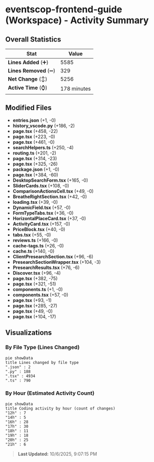 # eventscop-frontend-guide (Workspace) - Activity Summary 

## Overall Statistics

| Stat                   | Value                                                             |
| ---------------------- | ----------------------------------------------------------------- |
| **Lines Added** (➕)   | 5585                                          |
| **Lines Removed** (➖) | 329                                        |
| **Net Change** (↕)    | 5256                |
| **Active Time** (⌚)   | 178 minutes |


## Modified Files
- **entries.json** (+1, -0)
- **history_vscode.py** (+186, -2)
- **page.tsx** (+458, -22)
- **page.tsx** (+223, -0)
- **page.tsx** (+461, -0)
- **searchHelpers.ts** (+250, -4)
- **routing.ts** (+201, -2)
- **page.tsx** (+314, -23)
- **page.tsx** (+325, -26)
- **package.json** (+1, -0)
- **page.tsx** (+384, -60)
- **DesktopSearchForm.tsx** (+165, -0)
- **SliderCards.tsx** (+108, -0)
- **ComparisonActionsCell.tsx** (+49, -0)
- **BreatheRightSection.tsx** (+42, -0)
- **loading.tsx** (+39, -0)
- **DynamicField.tsx** (+57, -0)
- **FormTypeTabs.tsx** (+36, -0)
- **HorizontalPlaceCard.tsx** (+37, -0)
- **ActivityCard.tsx** (+157, -0)
- **PriceBlock.tsx** (+40, -0)
- **tabs.tsx** (+55, -0)
- **reviews.ts** (+166, -0)
- **cache-tags.ts** (+26, -0)
- **cache.ts** (+140, -0)
- **ClientPresearchSection.tsx** (+96, -6)
- **PresearchSectionWrapper.tsx** (+104, -3)
- **PresearchResults.tsx** (+76, -6)
- **Discover.tsx** (+96, -4)
- **page.tsx** (+382, -75)
- **page.tsx** (+321, -51)
- **components.ts** (+1, -0)
- **components.tsx** (+57, -0)
- **page.tsx** (+93, -1)
- **page.tsx** (+285, -27)
- **page.tsx** (+49, -0)
- **page.tsx** (+104, -17)

## Visualizations

### By File Type (Lines Changed)

```mermaid
pie showData
title Lines changed by file type
".json" : 2
".py" : 188
".tsx" : 4934
".ts" : 790
```

### By Hour (Estimated Activity Count)

```mermaid
pie showData
title Coding activity by hour (count of changes)
"12h" : 7
"14h" : 5
"16h" : 28
"17h" : 30
"18h" : 11
"19h" : 18
"20h" : 25
"21h" : 6
```


> **Last Updated:** 10/6/2025, 9:07:15 PM